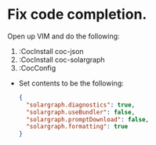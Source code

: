 # Fix code completion.

Open up VIM and do the following:

1. :CocInstall coc-json
1. :CocInstall coc-solargraph
1. :CocConfig
  * Set contents to be the following:
    ```json
    {
      "solargraph.diagnostics": true,
      "solargraph.useBundler": false,
      "solargraph.promptDownload": false,
      "solargraph.formatting": true
    }
    ```
